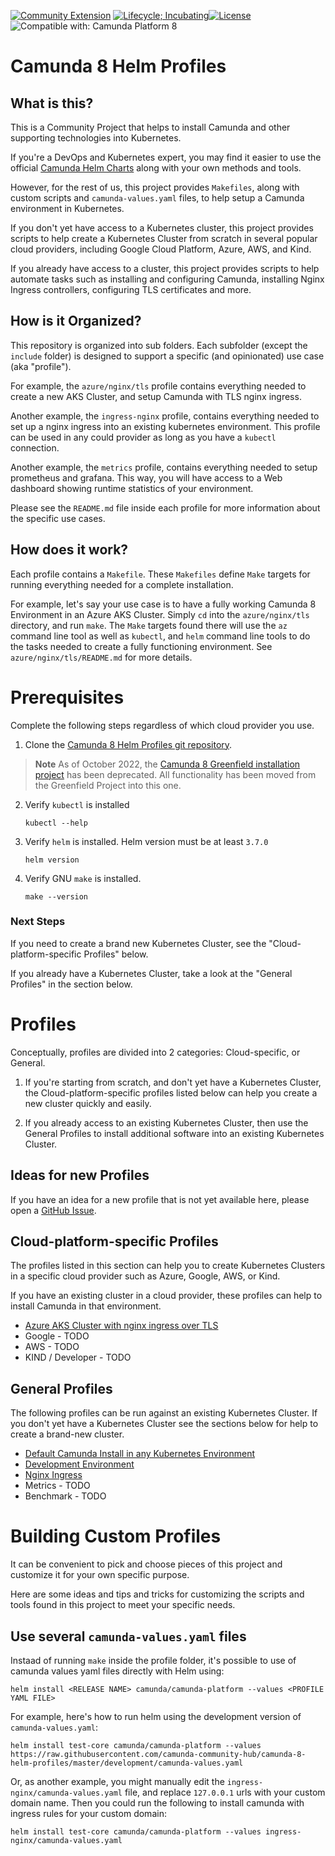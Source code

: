 [![Community Extension](https://img.shields.io/badge/Community%20Extension-An%20open%20source%20community%20maintained%20project-FF4700)](https://github.com/camunda-community-hub/community)
[![Lifecycle; Incubating](https://img.shields.io/badge/Lifecycle-Proof%20of%20Concept-blueviolet)](https://github.com/Camunda-Community-Hub/community/blob/main/extension-lifecycle.md#proof-of-concept-)[![License](https://img.shields.io/badge/License-Apache%202.0-blue.svg)](https://opensource.org/licenses/Apache-2.0)
![Compatible with: Camunda Platform 8](https://img.shields.io/badge/Compatible%20with-Camunda%20Platform%208-0072Ce)

# Camunda 8 Helm Profiles

## What is this?

This is a Community Project that helps to install Camunda and other supporting technologies into Kubernetes.

If you're a DevOps and Kubernetes expert, you may find it easier to use the official [Camunda Helm Charts](https://github.com/camunda/camunda-platform-helm) along with your own methods and tools. 

However, for the rest of us, this project provides `Makefiles`, along with custom scripts and `camunda-values.yaml` files, to help setup a Camunda environment in Kubernetes.

If you don't yet have access to a Kubernetes cluster, this project provides scripts to help create a Kubernetes Cluster from scratch in several popular cloud providers, including Google Cloud Platform, Azure, AWS, and Kind. 

If you already have access to a cluster, this project provides scripts to help automate tasks such as installing and configuring Camunda, installing Nginx Ingress controllers, configuring TLS certificates and more. 

## How is it Organized?

This repository is organized into sub folders. Each subfolder (except the `include` folder) is designed to support a specific (and opinionated) use case (aka "profile").

For example, the `azure/nginx/tls` profile contains everything needed to create a new AKS Cluster, and setup Camunda with TLS nginx ingress.

Another example, the `ingress-nginx` profile, contains everything needed to set up a nginx ingress into an existing kubernetes environment. This profile can be used in any could provider as long as you have a `kubectl` connection. 

Another example, the `metrics` profile, contains everything needed to setup prometheus and grafana. This way, you will have access to a Web dashboard showing runtime statistics of your environment. 

Please see the `README.md` file inside each profile for more information about the specific use cases. 

## How does it work?

Each profile contains a `Makefile`. These `Makefiles` define `Make` targets for running everything needed for a complete installation. 

For example, let's say your use case is to have a fully working Camunda 8 Environment in an Azure AKS Cluster. Simply `cd` into the `azure/nginx/tls` directory, and run `make`. The `Make` targets found there will use the `az` command line tool as well as `kubectl`, and `helm` command line tools to do the tasks needed to create a fully functioning environment. See `azure/nginx/tls/README.md` for more details.

# Prerequisites

Complete the following steps regardless of which cloud provider you use.

1. Clone the [Camunda 8 Helm Profiles git repository](https://github.com/camunda-community-hub/camunda-8-helm-profiles).

> **Note** As of October 2022, the [Camunda 8 Greenfield installation project](https://github.com/camunda-community-hub/camunda8-greenfield-installation) has been deprecated. All functionality has been moved from the Greenfield Project into this one. 

2. Verify `kubectl` is installed

       kubectl --help

3. Verify `helm` is installed. Helm version must be at least `3.7.0`

       helm version

4. Verify GNU `make` is installed.

       make --version

### Next Steps

If you need to create a brand new Kubernetes Cluster, see the "Cloud-platform-specific Profiles" below. 

If you already have a Kubernetes Cluster, take a look at the "General Profiles" in the section below.

# Profiles

Conceptually, profiles are divided into 2 categories: Cloud-specific, or General. 

1. If you're starting from scratch, and don't yet have a Kubernetes Cluster, the Cloud-platform-specific profiles listed below can help you create a new cluster quickly and easily. 

2. If you already access to an existing Kubernetes Cluster, then use the General Profiles to install additional software into an existing Kubernetes Cluster.

## Ideas for new Profiles
If you have an idea for a new profile that is not yet available here, please open a [GitHub Issue](https://github.com/camunda-community-hub/camunda-8-helm-profiles/issues).

## Cloud-platform-specific Profiles

The profiles listed in this section can help you to create Kubernetes Clusters in a specific cloud provider such as Azure, Google, AWS, or Kind.

If you have an existing cluster in a cloud provider, these profiles can help to install Camunda in that environment. 

- [Azure AKS Cluster with nginx ingress over TLS](https://github.com/camunda-community/camunda-8-helm-profiles/azure/nginx/tls/README.md)
- Google - TODO
- AWS - TODO
- KIND / Developer - TODO

## General Profiles

The following profiles can be run against an existing Kubernetes Cluster. If you don't yet have a Kubernetes Cluster see the sections below for help to create a brand-new cluster.

- [Default Camunda Install in any Kubernetes Environment](https://github.com/camunda-community/camunda-8-helm-profiles/azure/nginx/tls/README.md)
- [Development Environment](https://github.com/camunda-community/camunda-8-helm-profiles/development/README.md)
- [Nginx Ingress](https://github.com/camunda-community/camunda-8-helm-profiles/development/README.md)
- Metrics - TODO
- Benchmark - TODO

# Building Custom Profiles

It can be convenient to pick and choose pieces of this project and customize it for your own specific purpose.

Here are some ideas and tips and tricks for customizing the scripts and tools found in this project to meet your specific needs. 

## Use several `camunda-values.yaml` files

Instaad of running `make` inside the profile folder, it's possible to use of camunda values yaml files directly with Helm using:

```
helm install <RELEASE NAME> camunda/camunda-platform --values <PROFILE YAML FILE>
```

For example, here's how to run helm using the development version of `camunda-values.yaml`: 

```
helm install test-core camunda/camunda-platform --values https://raw.githubusercontent.com/camunda-community-hub/camunda-8-helm-profiles/master/development/camunda-values.yaml
```

Or, as another example, you might manually edit the `ingress-nginx/camunda-values.yaml` file, and replace `127.0.0.1` urls with your custom domain name. Then you could run the following to install camunda with ingress rules for your custom domain: 

```
helm install test-core camunda/camunda-platform --values ingress-nginx/camunda-values.yaml
```

